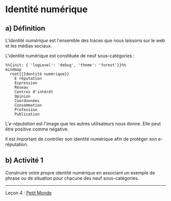 # Identité numérique

## a) Définition

L'*identité numérique* est l'ensemble des traces que nous laissons sur le web et les médias sociaux.

L'identité numérique est constituée de neuf sous-catégories :

```mermaid
%%{init: { 'logLevel': 'debug', 'theme': 'forest'}}%%
mindmap
  root{{Identité numérique}}
    E réputation
    Expression
    Réseau
    Centres d'intérêt
    Opinion
    Coordonnées
    Consommation
    Profession
    Publication
```

L'*e-réputation* est l'image que les autres utilisateurs nous donne. Elle peut être positive comme négative.

Il est important de contrôler son identité numérique afin de protéger son e-réputation.

## b) Activité 1

Construire votre propre identité numérique en associant un exemple de phrase ou de situation pour chacune des neuf sous-catégories.

_____________

Leçon 4 : [Petit Monde](./Petit_monde.md)